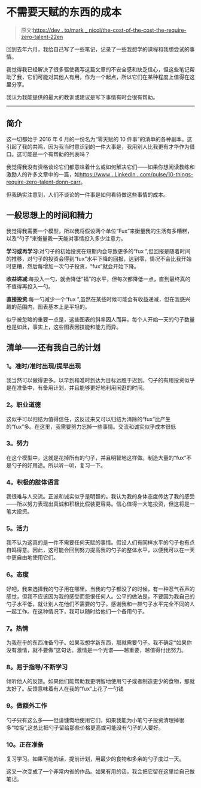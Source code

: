 # 不需要天赋的东西的成本

> 原文:[https://dev . to/mark _ nicol/the-cost-of-the-cost-the-require-zero-talent-22en](https://dev.to/mark_nicol/the-cost-of-things-that-require-zero-talent-22en)

回到去年六月，我给自己写了一些笔记，记录了一些我想学的课程和我想尝试的事情。

我觉得我已经解决了很多驱使我写这篇文章的不安全感和缺乏信心，但这些笔记帮助了我，它们可能对其他人有用，作为一个起点，所以它们在某种程度上值得在这里分享。

我认为我能提供的最大的教训或建议是写下事情有时会很有帮助。

* * *

## 简介

这一切都始于 2016 年 6 月的一份名为“零天赋的 10 件事”的清单的各种副本。这引起了我的共鸣，因为我当时意识到的一件大事是，我用别人比我更有才华作为借口。这可能是一个有帮助的列表吗？

我觉得我没有资格谈论它们都意味着什么或如何解决它们——如果你想阅读教练和激励人的许多文章中的一篇，如[https://www . LinkedIn . com/pulse/10-things-require-zero-talent-donn-carr](https://www.linkedin.com/pulse/10-things-require-zero-talent-donn-carr)。

但我确实注意到，人们不谈论的一件事是如何看待做这些事情的成本。

## 一般思想上的时间和精力

我觉得我需要一个模型，所以我将假设两个单位“Fux”来衡量我的生活有多糟糕，以及“勺子”来衡量我一天能对事情投入多少注意力。

**学习或再学习**:对勺子的初始投资在短期内会导致更多的“fux ”,但回报是随着时间的推移，对勺子的投资会得到“fux”水平下降的回报，达到零，情况不会比我开始时更糟，然后每增加一次勺子投资，“fux”就会开始下降。

**收益递减**:每投入一勺，就会降低“福”的水平，但每次都降低一点，直到最终真的不值得再投入一勺。

**直接投资**:每一勺减少一个“fux ”,虽然在某些时候可能会有收益递减，但在我感兴趣的范围内，图表基本上是平坦的。

似乎被忽略的重要一点是，这些图表的斜率因人而异，每个人开始一天的勺子数量也是如此，事实上，这些图表因技能和能力而异。

## 清单——还有我自己的计划

### 1。准时/准时出现/提早出现

我当然可以做得更多。以早到和准时到达为目标远胜于迟到。勺子的有用投资似乎是在准备中，有备用计划，并且能够更好地利用闲逛的时间。

### 2。职业道德

这似乎可以归结为值得信任，这反过来又可以归结为清除的“fux”比产生的“fux”多。在这里，我需要努力忘掉一些事情。交流和诚实似乎成本很低

### 3。努力

在这个模型中，这就是花掉所有的勺子，并且明智地这样做。制造大量的“fux”不是勺子的好用途。所以听一听，复习一下。

### 4。积极的肢体语言

我很难与人交流。正派和诚实似乎是明智的。我认为我的身体态度传达了我的感受——所以努力表现出真诚和积极比假装更容易。信心值得一大笔投资，但这将是一笔大投资。

### 5。活力

我不认为这真的是一件不需要任何天赋的事情。假设人们有同样水平的勺子也有点自鸣得意。因此，这可能会回到努力提高我的勺子的整体水平，以便我可以在一天中更自由地使用它们。

### 6。态度

好吧，我来选择我的勺子用在哪里。当我的勺子都没了的时候，有一种忍气吞声的感觉，但我不应该因为我的感受而怨恨任何人。公平的做法是，不要因为我自己的勺子水平低，就让别人花他们不需要的勺子。感谢我和一群勺子水平完全不同的人一起工作。在这种情况下，我可以随时给他们一个备用勺子。

### 7。热情

为我在乎的东西准备勺子。如果我想学新东西，那就需要勺子。我不确定“如果你没有激情，就不要做”这句话。激情是一个光谱——越重要，越值得付出努力。

### 8。易于指导/不断学习

倾听他人的反馈。如果他们能帮助我更明智地使用勺子或者制造更少的食物，那就太好了。反馈意味着有人在我的“fux”上花了一勺钱

### 9。做额外工作

勺子只有这么多——但请慷慨地使用它们，如果我能为小笔勺子投资清理掉很多“垃圾”,这总比把勺子留给那些价格更高或可能没有勺子的人要好。

### 10。正在准备

复习学习。如果可能的话，提前计划，用最少的食物和多余的勺子度过一天。

这又一次变成了一个非常内省的作品。如果有用的话，我会把它留在这里给自己做笔记。